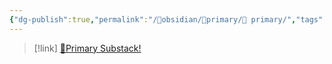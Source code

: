```yaml
---
{"dg-publish":true,"permalink":"/🔮obsidian/📐primary/📐 primary/","tags":["obsidian","meta"]}
---
```



>[!link] [🔗Primary Substack!](https://primarytheme.substack.com/)

